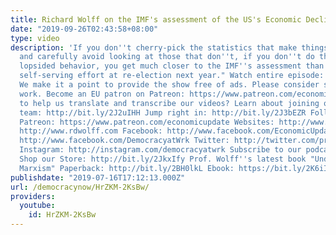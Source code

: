 ```yaml
---
title: Richard Wolff on the IMF's assessment of the US's Economic Decline
date: "2019-09-26T02:43:58+08:00"
type: video
description: 'If you don''t cherry-pick the statistics that make things look good
  and carefully avoid looking at those that don''t, if you don''t do that kind of
  lopsided behavior, you get much closer to the IMF''s assessment than to Mr. Trump''s
  self-serving effort at re-election next year." Watch entire episode: https://www.youtube.com/watch?v=p2oDSEbiAZE&t=1093s
  We make it a point to provide the show free of ads. Please consider supporting our
  work. Become an EU patron on Patreon: https://www.patreon.com/economicupdate Want
  to help us translate and transcribe our videos? Learn about joining our translation
  team: http://bit.ly/2J2uIHH Jump right in: http://bit.ly/2J3bEZR Follow us ONLINE:
  Patreon: https://www.patreon.com/economicupdate Websites: http://www.democracyatwork.info/economicupdate
  http://www.rdwolff.com Facebook: http://www.facebook.com/EconomicUpdate http://www.facebook.com/RichardDWolff
  http://www.facebook.com/DemocracyatWrk Twitter: http://twitter.com/profwolff http://twitter.com/democracyatwrk
  Instagram: http://instagram.com/democracyatwrk Subscribe to our podcast: http://economicupdate.libsyn.com
  Shop our Store: http://bit.ly/2JkxIfy Prof. Wolff''s latest book "Understanding
  Marxism" Paperback: http://bit.ly/2BH0lkL Ebook: https://bit.ly/2K6iI8'
publishdate: "2019-07-16T17:12:13.000Z"
url: /democracynow/HrZKM-2KsBw/
providers:
  youtube:
    id: HrZKM-2KsBw
---
```

